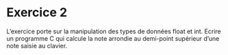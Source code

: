 # Exercice 2

L’exercice porte sur la manipulation des types de données float et int. Ecrire un programme C qui calcule la note arrondie au demi-point supérieur d’une note saisie au clavier.
